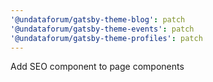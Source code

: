 ```yaml
---
'@undataforum/gatsby-theme-blog': patch
'@undataforum/gatsby-theme-events': patch
'@undataforum/gatsby-theme-profiles': patch
---
```


Add SEO component to page components
